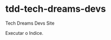 # tdd-tech-dreams-devs
 Tech Dreams Devs Site

<a hfref="https://techdreamsdevs.github.io/tdd-tech-dreams-devs/TDD-SITE/index.html"> Executar o Indice. </a>